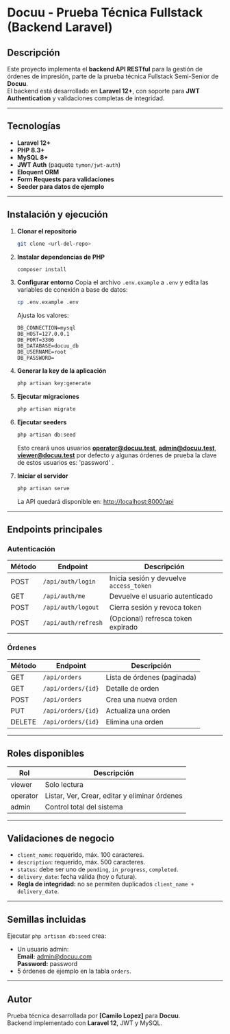 # Docuu - Prueba Técnica Fullstack (Backend Laravel)

## Descripción
Este proyecto implementa el **backend API RESTful** para la gestión de órdenes de impresión, parte de la prueba técnica Fullstack Semi-Senior de **Docuu**.  
El backend está desarrollado en **Laravel 12+**, con soporte para **JWT Authentication** y validaciones completas de integridad.

---

## Tecnologías
- **Laravel 12+**
- **PHP 8.3+**
- **MySQL 8+**
- **JWT Auth** (paquete `tymon/jwt-auth`)
- **Eloquent ORM**
- **Form Requests para validaciones**
- **Seeder para datos de ejemplo**

---

## Instalación y ejecución

1. **Clonar el repositorio**
   ```bash
   git clone <url-del-repo>
   ```

2. **Instalar dependencias de PHP**
   ```bash
   composer install
   ```

3. **Configurar entorno**
   Copia el archivo `.env.example` a `.env` y edita las variables de conexión a base de datos:
   ```bash
   cp .env.example .env
   ```

   Ajusta los valores:
   ```env
   DB_CONNECTION=mysql
   DB_HOST=127.0.0.1
   DB_PORT=3306
   DB_DATABASE=docuu_db
   DB_USERNAME=root
   DB_PASSWORD=
   ```

4. **Generar la key de la aplicación**
   ```bash
   php artisan key:generate
   ```

5. **Ejecutar migraciones**
   ```bash
   php artisan migrate
   ```

6. **Ejecutar seeders**
   ```bash
   php artisan db:seed
   ```

   Esto creará unos usuarios **operator@docuu.test**, **admin@docuu.test**, **viewer@docuu.test** por defecto y algunas órdenes de prueba la clave de estos usuarios es: 'password' .

7. **Iniciar el servidor**
   ```bash
   php artisan serve
   ```

   La API quedará disponible en: [http://localhost:8000/api](http://localhost:8000/api)

---

## Endpoints principales

### Autenticación
| Método | Endpoint | Descripción |
|--------|-----------|--------------|
| POST | `/api/auth/login` | Inicia sesión y devuelve `access_token` |
| GET | `/api/auth/me` | Devuelve el usuario autenticado |
| POST | `/api/auth/logout` | Cierra sesión y revoca token |
| POST | `/api/auth/refresh` | (Opcional) refresca token expirado |

### Órdenes
| Método | Endpoint | Descripción |
|--------|-----------|--------------|
| GET | `/api/orders` | Lista de órdenes (paginada) |
| GET | `/api/orders/{id}` | Detalle de orden |
| POST | `/api/orders` | Crea una nueva orden |
| PUT | `/api/orders/{id}` | Actualiza una orden |
| DELETE | `/api/orders/{id}` | Elimina una orden |

---

## Roles disponibles
| Rol | Descripción |
|-----|--------------|
| viewer | Solo lectura |
| operator | Listar, Ver, Crear, editar y eliminar órdenes |
| admin | Control total del sistema |

---

## Validaciones de negocio
- `client_name`: requerido, máx. 100 caracteres.
- `description`: requerido, máx. 500 caracteres.
- `status`: debe ser uno de `pending`, `in_progress`, `completed`.
- `delivery_date`: fecha válida (hoy o futura).
- **Regla de integridad:** no se permiten duplicados `client_name + delivery_date`.

---

## Semillas incluidas
Ejecutar `php artisan db:seed` crea:
- Un usuario admin:  
  **Email:** admin@docuu.com  
  **Password:** password  
- 5 órdenes de ejemplo en la tabla `orders`.

---

## Autor
Prueba técnica desarrollada por **[Camilo Lopez]** para **Docuu**.  
Backend implementado con **Laravel 12**, JWT y MySQL.
